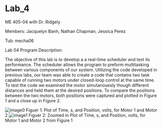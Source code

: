 # Lab_4

ME 405-04 with Dr. Ridgely

Members: Jacquelyn Banh, Nathan Chapman, Jessica Perez

Tub: mecha06

Lab 04 Program Description:

The objective of this lab is to develop a a real-time scheduler and test its performance. The scheduler allows the program to preform multitasking between various components of our system. Utilizing the code developed in previous labs, our team was able to create a code that contains two task capable of running two motors under closed-loop control at the same time. To test the code we examined the motor simutanouesly though different distances and held them at the desired positions. To compare the positions between the two motors, both positions were captured and plotted in Figure 1 and a close up in Figure 2. 


![image0](https://github.com/NathanCo2/Lab_4/assets/156122419/4ae39982-bd4c-48e7-91cb-c5445c1f4d76)
Figuer 1: Plot of Time, s, and Position, volts, for Motor 1 and Motor 2
![image1](https://github.com/NathanCo2/Lab_4/assets/156122419/ad1a4b9d-0043-488f-a7cb-f872176cb579)
Figuer 2: Zoomed in Plot of Time, s, and Position, volts, for Motor 1 and Motor 2 from Figure 1

